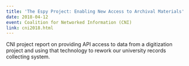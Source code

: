 ```yaml
---
title: 'The Espy Project: Enabling New Access to Archival Materials'
date: 2018-04-12
event: Coalition for Networked Information (CNI)
link: cni2018.html
---
```

CNI project report on providing API access to data from a digitization project and using that technology to rework our university records collecting system.